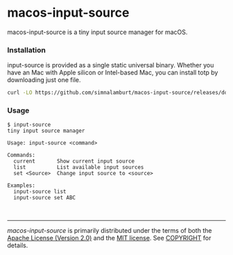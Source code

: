 macos-input-source
========
macos-input-source is a tiny input source manager for macOS.

### Installation
<!-- TODO: Package with homebrew
```bash
brew install simnalamburt/x/input-source
```
-->

input-source is <!-- also --> provided as a single static universal binary.
Whether you have an Mac with Apple silicon or Intel-based Mac, you can install
totp by downloading just one file.

```bash
curl -LO https://github.com/simnalamburt/macos-input-source/releases/download/v0.1.0/input-source && chmod +x input-source
```

### Usage
```console
$ input-source
tiny input source manager

Usage: input-source <command>

Commands:
  current       Show current input source
  list          List available input sources
  set <Source>  Change input source to <source>

Examples:
  input-source list
  input-source set ABC
```

&nbsp;

--------
*macos-input-source* is primarily distributed under the terms of both the
[Apache License (Version 2.0)] and the [MIT license]. See [COPYRIGHT] for
details.

[MIT license]: LICENSE-MIT
[Apache License (Version 2.0)]: LICENSE-APACHE
[COPYRIGHT]: COPYRIGHT

